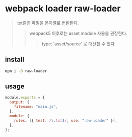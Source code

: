 # webpack loader raw-loader

> txt같은 파일을 문자열로 변환한다.
>
> > webpack5 이후로는 asset module 사용을 권장한다.
> >
> > > type: 'asset/source' 로 대신할 수 있다.

## install

```sh
npm i -D raw-loader
```

## usage

```js
module.exports = {
  output: {
    filename: "main.js",
  },
  module: {
    rules: [{ test: /\.txt$/, use: "raw-loader" }],
  },
};
```
